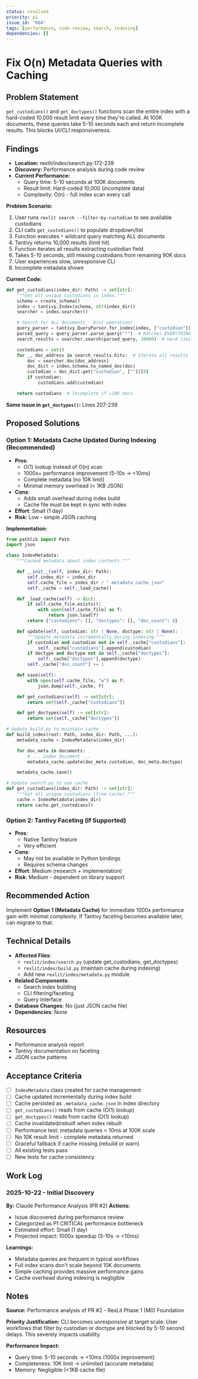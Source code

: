 ```yaml
---
status: resolved
priority: p1
issue_id: "004"
tags: [performance, code-review, search, indexing]
dependencies: []
---
```


# Fix O(n) Metadata Queries with Caching

## Problem Statement

`get_custodians()` and `get_doctypes()` functions scan the entire index with a hard-coded 10,000 result limit every time they're called. At 100K documents, these queries take 5-10 seconds each and return incomplete results. This blocks UI/CLI responsiveness.

## Findings

- **Location:** rexlit/index/search.py:172-239
- **Discovery:** Performance analysis during code review
- **Current Performance:**
  - Query time: 5-10 seconds at 100K documents
  - Result limit: Hard-coded 10,000 (incomplete data)
  - Complexity: O(n) - full index scan every call

**Problem Scenario:**
1. User runs `rexlit search --filter-by-custodian` to see available custodians
2. CLI calls `get_custodians()` to populate dropdown/list
3. Function executes `*` wildcard query matching ALL documents
4. Tantivy returns 10,000 results (limit hit)
5. Function iterates all results extracting custodian field
6. Takes 5-10 seconds, still missing custodians from remaining 90K docs
7. User experiences slow, unresponsive CLI
8. Incomplete metadata shown

**Current Code:**
```python
def get_custodians(index_dir: Path) -> set[str]:
    """Get all unique custodians in index."""
    schema = create_schema()
    index = tantivy.Index(schema, str(index_dir))
    searcher = index.searcher()

    # Search for ALL documents - O(n) operation!
    query_parser = tantivy.QueryParser.for_index(index, ["custodian"])
    parsed_query = query_parser.parse_query("*")  # Matches EVERYTHING
    search_results = searcher.search(parsed_query, 10000)  # Hard limit!

    custodians = set()
    for _, doc_address in search_results.hits:  # Iterate all results
        doc = searcher.doc(doc_address)
        doc_dict = index.schema.to_named_doc(doc)
        custodian = doc_dict.get("custodian", [""])[0]
        if custodian:
            custodians.add(custodian)

    return custodians  # Incomplete if >10K docs
```

**Same issue in `get_doctypes()`:** Lines 207-239

## Proposed Solutions

### Option 1: Metadata Cache Updated During Indexing (Recommended)
- **Pros**:
  - O(1) lookup instead of O(n) scan
  - 1000x+ performance improvement (5-10s → <10ms)
  - Complete metadata (no 10K limit)
  - Minimal memory overhead (< 1KB JSON)
- **Cons**:
  - Adds small overhead during index build
  - Cache file must be kept in sync with index
- **Effort**: Small (1 day)
- **Risk**: Low - simple JSON caching

**Implementation:**
```python
from pathlib import Path
import json

class IndexMetadata:
    """Cached metadata about index contents."""

    def __init__(self, index_dir: Path):
        self.index_dir = index_dir
        self.cache_file = index_dir / ".metadata_cache.json"
        self._cache = self._load_cache()

    def _load_cache(self) -> dict:
        if self.cache_file.exists():
            with open(self.cache_file) as f:
                return json.load(f)
        return {"custodians": [], "doctypes": [], "doc_count": 0}

    def update(self, custodian: str | None, doctype: str | None):
        """Update metadata incrementally during indexing."""
        if custodian and custodian not in self._cache["custodians"]:
            self._cache["custodians"].append(custodian)
        if doctype and doctype not in self._cache["doctypes"]:
            self._cache["doctypes"].append(doctype)
        self._cache["doc_count"] += 1

    def save(self):
        with open(self.cache_file, "w") as f:
            json.dump(self._cache, f)

    def get_custodians(self) -> set[str]:
        return set(self._cache["custodians"])

    def get_doctypes(self) -> set[str]:
        return set(self._cache["doctypes"])

# Update build.py to maintain cache
def build_index(root: Path, index_dir: Path, ...):
    metadata_cache = IndexMetadata(index_dir)

    for doc_meta in documents:
        # ... index document ...
        metadata_cache.update(doc_meta.custodian, doc_meta.doctype)

    metadata_cache.save()

# Update search.py to use cache
def get_custodians(index_dir: Path) -> set[str]:
    """Get all unique custodians (from cache)."""
    cache = IndexMetadata(index_dir)
    return cache.get_custodians()
```

### Option 2: Tantivy Faceting (If Supported)
- **Pros**:
  - Native Tantivy feature
  - Very efficient
- **Cons**:
  - May not be available in Python bindings
  - Requires schema changes
- **Effort**: Medium (research + implementation)
- **Risk**: Medium - dependent on library support

## Recommended Action

Implement **Option 1 (Metadata Cache)** for immediate 1000x performance gain with minimal complexity. If Tantivy faceting becomes available later, can migrate to that.

## Technical Details

- **Affected Files**:
  - `rexlit/index/search.py` (update get_custodians, get_doctypes)
  - `rexlit/index/build.py` (maintain cache during indexing)
  - Add new `rexlit/index/metadata.py` module
- **Related Components**:
  - Search index building
  - CLI filtering/faceting
  - Query interface
- **Database Changes**: No (just JSON cache file)
- **Dependencies**: None

## Resources

- Performance analysis report
- Tantivy documentation on faceting
- JSON cache patterns

## Acceptance Criteria

- [ ] `IndexMetadata` class created for cache management
- [ ] Cache updated incrementally during index build
- [ ] Cache persisted as `.metadata_cache.json` in index directory
- [ ] `get_custodians()` reads from cache (O(1) lookup)
- [ ] `get_doctypes()` reads from cache (O(1) lookup)
- [ ] Cache invalidated/rebuilt when index rebuilt
- [ ] Performance test: metadata queries < 10ms at 100K scale
- [ ] No 10K result limit - complete metadata returned
- [ ] Graceful fallback if cache missing (rebuild or warn)
- [ ] All existing tests pass
- [ ] New tests for cache consistency

## Work Log

### 2025-10-22 - Initial Discovery
**By:** Claude Performance Analysis (PR #2)
**Actions:**
- Issue discovered during performance review
- Categorized as P1 CRITICAL performance bottleneck
- Estimated effort: Small (1 day)
- Projected impact: 1000x speedup (5-10s → <10ms)

**Learnings:**
- Metadata queries are frequent in typical workflows
- Full index scans don't scale beyond 10K documents
- Simple caching provides massive performance gains
- Cache overhead during indexing is negligible

## Notes

**Source:** Performance analysis of PR #2 - RexLit Phase 1 (M0) Foundation

**Priority Justification:** CLI becomes unresponsive at target scale. User workflows that filter by custodian or doctype are blocked by 5-10 second delays. This severely impacts usability.

**Performance Impact:**
- Query time: 5-10 seconds → <10ms (1000x improvement)
- Completeness: 10K limit → unlimited (accurate metadata)
- Memory: Negligible (<1KB cache file)
